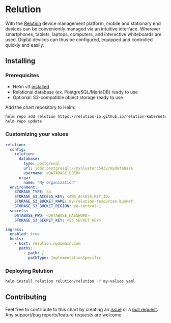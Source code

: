 # Relution

With the [Relution](https://relution.io) device management platform, mobile and stationary end devices can be conveniently managed via an intuitive interface. Wherever smartphones, tablets, laptops, computers, and interactive whiteboards are used. Digital devices can thus be configured, equipped and controlled quickly and easily.

## Installing

### Prerequisites
- Helm v3 [installed](https://helm.sh/docs/using_helm/#installing-helm)
- Relational database (ex. PostgreSQL/MariaDB) ready to use
- Optional: S3-compatible object storage ready to use

Add the chart repository to Helm:

```bash
helm repo add relution https://relution-io.github.io/relution-kubernetes/
helm repo update
```

### Customizing your values
```yaml
relution:
  config:
    relution:
      database:
        type: postgresql
        url: jdbc:postgresql://mycluster:5432/mydatabase
        username: <DATABASE_USER>
      orga:
        name: "My Organization"
  environment:
    STORAGE_TYPE: S3
    STORAGE_S3_ACCESS_KEY: <AWS_ACCESS_KEY_ID>
    STORAGE_S3_BUCKET_NAME: my-relution-resources-bucket
    STORAGE_S3_BUCKET_REGION: eu-central-1
  secrets:
    DATABASE_PWD: <DATABASE_PASSWORD>
    STORAGE_S3_SECRET_KEY: <S3_SECRET_KEY>

ingress:
  enabled: true
  hosts:
    - host: relution.mydomain.com
      paths:
        - path: /
          pathType: ImplementationSpecific
```

### Deploying Relution

```bash
helm install relution relution/relution -f my-values.yaml
```

## Contributing
Feel free to contribute to this chart by creating an [issue](https://github.com/relution-io/relution-kubernetes/issues/new) or a [pull request](https://github.com/relution-io/relution-kubernetes/pulls). Any support/bug reports/feature requests are welcome.
